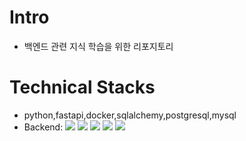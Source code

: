 # Intro
- 백엔드 관련 지식 학습을 위한 리포지토리

# Technical Stacks
- python,fastapi,docker,sqlalchemy,postgresql,mysql
- Backend: <span><img src="https://img.shields.io/badge/Python-3776AB?style=flat&logo=python&logoColor=white"/></span> <span><img src="https://img.shields.io/badge/FastAPI-009688?style=flat&logo=fastapi&logoColor=white"/></span> <span><img src="https://img.shields.io/badge/Docker-2496ED?style=flat&logo=docker&logoColor=white"/></span> <span><img src="https://img.shields.io/badge/PostgreSQL-336791?style=flat&logo=postgresql&logoColor=white"/></span> <span><img src="https://img.shields.io/badge/MySQL-4479A1?style=flat&logo=mysql&logoColor=white"/></span>
